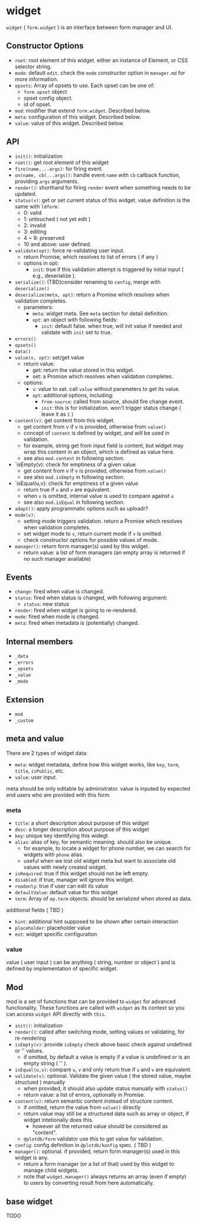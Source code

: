 # widget

`widget` ( `form.widget` ) is an interface between form manager and UI.


## Constructor Options

 - `root`: root element of this widget. either an instance of Element, or CSS selector string.
 - `mode`: default `edit`. check the `mode` constructor option in `manager.md` for more information.
 - `opsets`: Array of opsets to use. Each opset can be one of:
   - `form.opset` object
   - opset config object.
   - id of opset.
 - `mod`: modifier that extend `form.widget`. Described below.
 - `meta`: configuration of this widget. Described below.
 - `value`: value of this widget. Described below.


## API

 - `init()`: initialization
 - `root()`: get root element of this widget
 - `fire(name,...args)`: for firing event.
 - `on(name, cb(...args))`: handle event `name` with `cb` callback function, providing `args` arguments.
 - `render()`: shorthand for firing `render` event when something needs to be updated.
 - `status(v)`: get or set current status of this widget. value definition is the same with `ldform`:
   - 0: valid
   - 1: untouched ( not yet edit )
   - 2: invalid
   - 3: editing
   - 4 ~ 9: preserved
   - 10 and above: user defined.
 - `validate(opt)`: force re-validating user input.
   - return Promise, which resolves to list of errors ( if any )
   - options in opt:
     - `init`: true if this validation attempt is triggered by initial input ( e.g., deserialize ).
 - `serialize()`: (TBD)consider renaming to `config`, merge with `deserialize()`
 - `deserialize(meta, opt)`: return a Promise which resolves when validation completes.
   - parameters:
     - `meta`: widget meta. See `meta` section for detail definition.
     - `opt`: an object with following fields:
       - `init`: default false. when true, will init value if needed and validate with `init` set to true.
 - `errors()`
 - `opsets()`
 - `data()`
 - `value(v, opt)`: set/get value
   - return value:
     - get: return the value stored in this widget.
     - set: a Promise which resolves when validation completes.
   - options:
     - `v`: value to set. call `value` without parameters to get its value.
     - `opt`: additional options, including:
       - `from-source`: called from source, should fire change event.
       - `init`: this is for initialization. won't trigger status change ( leave it as `1` )
 - `content(v)`: get content from this widget.
   - get content from v if v is provided, otherwise from `value()`
   - concept of `content` is defined by widget, and will be used in validation.
   - for example, string get from input field is content, but widget may wrap this content in an object, which is defined as value here.
   - see also `mod.content` in following section.
 - `isEmpty(v): check for emptiness of a given value
   - get content from v if v is provided, otherwise from `value()`
   - see also `mod.isEmpty` in following section.
 - `isEqual(u,v): check for emptiness of a given value
   - return true if `u` and `v` are equivalent.
   - when `v` is omitted, internal value is used to compare against `u`
   - see also `mod.isEqual` in following section.
 - `adapt()`: apply programmatic options such as uploadr?
 - `mode(v)`:
   - setting mode triggers validation. return a Promise which resolves when validation completes.
   - set widget mode to `v`, return current mode if `v` is omitted.
   - check constructor options for possible values of mode.
 - `manager()`: return form manager(s) used by this widget.
   - return value: a list of form managers (an empty array is returned if no such manager available)

## Events

 - `change`: fired when value is changed.
 - `status`: fired when status is changed, with following argument:
   - `status`: new status
 - `render`: fired when widget is going to re-rendered.
 - `mode`: fired when mode is changed.
 - `meta`: fired when metadata is (potentially) changed.


## Internal members

 - `_data`
 - `_errors`
 - `_opsets`
 - `_value`
 - `_mode`


## Extension

 - `mod`
 - `_custom`


## meta and value

There are 2 types of widget data:

 - `meta`: widget metadata, define how this widget works, like `key`, `term`, `title`, `isPublic`, etc.
 - `value`: user input.

meta should be only editable by administrator. value is inputed by expected end users who are provided with this form.


### meta

 - `title`: a short description about purpose of this widget
 - `desc`: a longer description about purpose of this widget
 - `key`: unique key identifying this widegt
 - `alias`: alias of key, for semantic meaning. should also be unique.
   - for example, to locate a widget for phone number, we can search for widgets with `phone` alias.
   - useful when we lost old widget meta but want to associate old values with newly created widget.
 - `isRequired`: true if this widget should not be left empty.
 - `disabled`: if true, manager will ignore this widget.
 - `readonly`: true if user can edit its value
 - `defaultValue`: default value for this widget
 - `term`: Array of `op.term` objects. should be serialized when stored as data.


additional fields ( TBD )

 - `hint`: additional hint supposed to be shown after certain interaction
 - `placeholder`: placeholder value
 - `ext`: widget specific configuration


### value

value ( user input ) can be anything ( string, number or object ) and is defined by implementation of specific widget. 


## Mod

mod is a set of functions that can be provided to `widget` for advanced functionality. These functions are called with `widget` as its context so you can access `widget` API directly with `this`.

 - `init()`: initialization
 - `render()`: called after switching mode, setting values or validating, for re-rendering
 - `isEmpty(v)`: provide `isEmpty` check above basic check against undefined or '' values.
   - if omitted, by default a value is empty if a value is undefined or is an empty string ( '' ).
 - `isEqual(u,v)`: compare `u`, `v` and only return true if `u` and `v` are equivalent.
 - `validate(v)`: optional. Validate the given value ( the stored value, maybe structued ) manually
   - when provided, it should also update status manually with `status()`
   - return value: a list of errors, optionally in Promise.
 - `content(v)`: return semantic content instead of structure content.
   - if omitted, return the value from `value()` directly
   - return value may still be a structured data such as array or object, if widget intetionally does this.
     - however all the returned value should be considered as "content".
   - `@plotdb/form` validator use this to get value for validation.
 - `config`: config definition in `@plotdb/konfig` spec. ( TBD )
 - `manager()`: optional. if provided, return form manager(s) used in this widget is any.
   - return a form manager (or a list of that) used by this widget to manage child widgets.
   - note that `widget.manager()` always returns an array (even if empty) to users by converting result from here automatically.


## base widget

TODO
